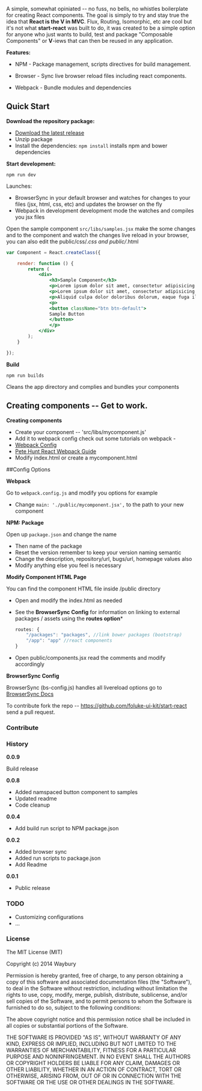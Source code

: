 A simple, somewhat opiniated -- no fuss, no bells, no whistles boilerplate for creating React components. The goal is simply to try and stay true the idea that **React is the V in MVC**. Flux, Routing, Isomorphic, etc are cool but it's not what **start-react** was built to do, it was created to be a simple option for anyone who just wants to build, test and package "Composable Components" or **V**-iews that can then be reused in any application.

__Features:__

* NPM - Package management, scripts directives for build management.

* Browser - Sync live browser reload files including react components.  

* Webpack - Bundle modules and dependencies

## Quick Start

__Download the repository package:__

- [Download the latest release](https://github.com/foluke-ui-kit/start-react/releases)
- Unzip package
- Install the dependencies: `npm install` installs npm and bower dependencies

__Start development:__

`npm run dev`

Launches:
- BrowserSync in your default browser and watches for changes to your files (jsx, html, css, etc) and updates the browser on the fly
- Webpack in development development mode the watches and compiles you jsx files

Open the sample component `src/libs/samples.jsx` make the some changes and to the component and watch the changes live reload in your browser, you can also edit the public/css/*.css and public/*.html


```jsx
var Component = React.createClass({

    render: function () {
        return (
            <div>
                <h3>Sample Component</h3>
                <p>Lorem ipsum dolor sit amet, consectetur adipisicing elit. Aspernatur est fugit, maxime molestias quia quibusdam quidem recusandae reiciendis saepe similique, sit tempore tenetur vel? Accusantium culpa est fuga quae vel.</p>
                <p>Lorem ipsum dolor sit amet, consectetur adipisicing elit. Eum, quod, velit? Consectetur corporis eos expedita fuga odio sunt vitae voluptates.</p>
                <p>Aliquid culpa dolor doloribus dolorum, eaque fuga illo inventore magni nemo non nulla obcaecati, quae similique sit tempore veritatis voluptas!</p>
                <p>
                <button className="btn btn-default">
                Sample Button
                </button>
                </p>
            </div>
        );
    }

});
```

__Build__

`npm run builds`

Cleans the app directory and complies and bundles your components


## Creating components -- Get to work.

 __Creating components__

 - Create your component -- 'src/libs/mycomponent.js'
 - Add it to webpack config check out some tutorials on webpack -
  - [Webpack Config](http://webpack.github.io/docs/tutorials/getting-started/#config-file)
  - [Pete Hunt React Webpack Guide ](https://github.com/petehunt/webpack-howto)
 - Modify index.html or create a mycomponent.html

##Config Options

__Webpack__

Go to `webpack.config.js` and modify you options for example
- Change `main: './public/mycomponent.jsx',` to the path to your new component

__NPM: Package__

Open up `package.json` and change the name

  * Then name of the package
  * Reset the version remember to keep your version naming semantic
  * Change the  description, repository/url, bugs/url, homepage values also
  * Modify anything else you feel is necessary

__Modify Component HTML Page__

You can find the component HTML file inside /public directory
- Open and modify the index.html as needed
- See the **BrowserSync Config** for information on linking to external packages / assets using the **routes option***

  ```js
  routes: {
      "/packages": "packages", //link bower packages (bootstrap)
      "/app": "app" //react components
  }
  ```
- Open public/components.jsx read the comments and modify accordingly

__BrowserSync Config__

BrowserSync (bs-config.js) handles all livereload options go to [BrowserSync Docs](http://www.browsersync.io/docs/options/)

To contribute fork the repo -- https://github.com/foluke-ui-kit/start-react send a pull request.

### Contribute

### History

__0.0.9__

Build release

__0.0.8__

- Added namspaced button component to samples
- Updated readme
- Code cleanup

__0.0.4__

- Add build run script to NPM package.json

__0.0.2__

- Added browser sync
- Added run scripts to package.json
- Add Readme

__0.0.1__

- Public release



### TODO

- Customizing configurations
- ...

### License

The MIT License (MIT)

Copyright (c) 2014 Waybury

Permission is hereby granted, free of charge, to any person obtaining a copy of this software and associated documentation files (the "Software"), to deal in the Software without restriction, including without limitation the rights to use, copy, modify, merge, publish, distribute, sublicense, and/or sell copies of the Software, and to permit persons to whom the Software is furnished to do so, subject to the following conditions:

The above copyright notice and this permission notice shall be included in all copies or substantial portions of the Software.

THE SOFTWARE IS PROVIDED "AS IS", WITHOUT WARRANTY OF ANY KIND, EXPRESS OR IMPLIED, INCLUDING BUT NOT LIMITED TO THE WARRANTIES OF MERCHANTABILITY, FITNESS FOR A PARTICULAR PURPOSE AND NONINFRINGEMENT. IN NO EVENT SHALL THE AUTHORS OR COPYRIGHT HOLDERS BE LIABLE FOR ANY CLAIM, DAMAGES OR OTHER LIABILITY, WHETHER IN AN ACTION OF CONTRACT, TORT OR OTHERWISE, ARISING FROM, OUT OF OR IN CONNECTION WITH THE SOFTWARE OR THE USE OR OTHER DEALINGS IN THE SOFTWARE.
